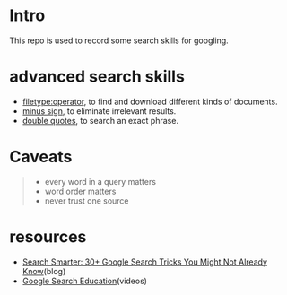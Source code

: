 # Intro
This repo is used to record some search skills for googling.


# advanced search skills
- [filetype:operator][1], to find and download different kinds of documents.
- [minus sign][2], to eliminate irrelevant results.
- [double quotes][3], to search an exact phrase.


# Caveats
> 
> - every word in a query matters
> - word order matters
> - never trust one source



# resources
- [Search Smarter: 30+ Google Search Tricks You Might Not Already Know][4](blog)
- [Google Search Education][5](videos)


[1]:https://coursebuilder.withgoogle.com/sample/unit?unit=25&lesson=28
[2]:https://coursebuilder.withgoogle.com/sample/unit?unit=25&lesson=30
[3]:https://guides.github.com/features/mastering-markdown/#examples
[4]:https://zapier.com/blog/advanced-google-search-tricks
[5]:https://www.google.com/intl/en-us/insidesearch/searcheducation/
